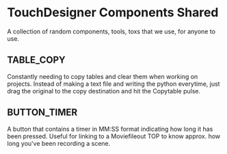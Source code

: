 # TouchDesigner Components Shared

A collection of random components, tools, toxs that we use, for anyone to use.

## TABLE_COPY

Constantly needing to copy tables and clear them when working on projects. Instead of making a text file and writing the python everytime, just drag the original to the copy destination and hit the Copytable pulse.

## BUTTON_TIMER

A button that contains a timer in MM:SS format indicating how long it has been pressed. Useful for linking to a Moviefileout TOP to know approx. how long you've been recording a scene.


